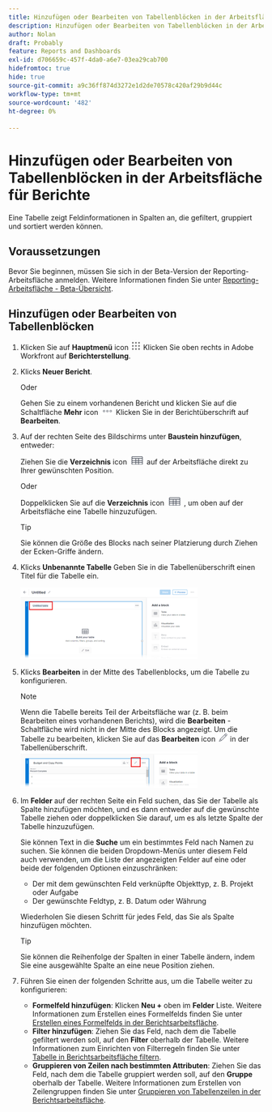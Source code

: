 ```yaml
---
title: Hinzufügen oder Bearbeiten von Tabellenblöcken in der Arbeitsfläche für Berichte
description: Hinzufügen oder Bearbeiten von Tabellenblöcken in der Arbeitsfläche für Berichte
author: Nolan
draft: Probably
feature: Reports and Dashboards
exl-id: d706659c-457f-4da0-a6e7-03ea29cab700
hidefromtoc: true
hide: true
source-git-commit: a9c36ff874d3272e1d2de70578c420af29b9d44c
workflow-type: tm+mt
source-wordcount: '482'
ht-degree: 0%

---
```



# Hinzufügen oder Bearbeiten von Tabellenblöcken in der Arbeitsfläche für Berichte

Eine Tabelle zeigt Feldinformationen in Spalten an, die gefiltert, gruppiert und sortiert werden können.

## Voraussetzungen

Bevor Sie beginnen, müssen Sie sich in der Beta-Version der Reporting-Arbeitsfläche anmelden. Weitere Informationen finden Sie unter [Reporting-Arbeitsfläche - Beta-Übersicht](/help/quicksilver/product-announcements/betas/canvas-dashboards-beta/reporting-canvas-beta-overview.md).

## Hinzufügen oder Bearbeiten von Tabellenblöcken

1. Klicken Sie auf **Hauptmenü** icon ![](assets/main-menu-icon.png) Klicken Sie oben rechts in Adobe Workfront auf **Berichterstellung**.
1. Klicks **Neuer Bericht**.

   Oder

   Gehen Sie zu einem vorhandenen Bericht und klicken Sie auf die Schaltfläche **Mehr** icon ![](assets/more-icon-27x15.png) Klicken Sie in der Berichtüberschrift auf **Bearbeiten**.

1. Auf der rechten Seite des Bildschirms unter **Baustein hinzufügen**, entweder:

   Ziehen Sie die **Verzeichnis** icon ![](assets/table-icon.png) auf der Arbeitsfläche direkt zu Ihrer gewünschten Position.

   Oder

   Doppelklicken Sie auf die **Verzeichnis** icon ![](assets/table-icon.png) , um oben auf der Arbeitsfläche eine Tabelle hinzuzufügen.

   >[!TIP]
   >
   >Sie können die Größe des Blocks nach seiner Platzierung durch Ziehen der Ecken-Griffe ändern.

1. Klicks **Unbenannte Tabelle** Geben Sie in die Tabellenüberschrift einen Titel für die Tabelle ein.

   ![](assets/table-name-350x142.png)

1. Klicks **Bearbeiten** in der Mitte des Tabellenblocks, um die Tabelle zu konfigurieren.

   >[!NOTE]
   >
   >Wenn die Tabelle bereits Teil der Arbeitsfläche war (z. B. beim Bearbeiten eines vorhandenen Berichts), wird die **Bearbeiten** -Schaltfläche wird nicht in der Mitte des Blocks angezeigt. Um die Tabelle zu bearbeiten, klicken Sie auf das **Bearbeiten** icon ![](assets/edit-icon.png) in der Tabellenüberschrift.
   >![](assets/edit-icon-table-header-350x71.png)

1. Im **Felder** auf der rechten Seite ein Feld suchen, das Sie der Tabelle als Spalte hinzufügen möchten, und es dann entweder auf die gewünschte Tabelle ziehen oder doppelklicken Sie darauf, um es als letzte Spalte der Tabelle hinzuzufügen.

   Sie können Text in die **Suche** um ein bestimmtes Feld nach Namen zu suchen. Sie können die beiden Dropdown-Menüs unter diesem Feld auch verwenden, um die Liste der angezeigten Felder auf eine oder beide der folgenden Optionen einzuschränken:

   * Der mit dem gewünschten Feld verknüpfte Objekttyp, z. B. Projekt oder Aufgabe
   * Der gewünschte Feldtyp, z. B. Datum oder Währung

   Wiederholen Sie diesen Schritt für jedes Feld, das Sie als Spalte hinzufügen möchten.

   >[!TIP]
   >
   >Sie können die Reihenfolge der Spalten in einer Tabelle ändern, indem Sie eine ausgewählte Spalte an eine neue Position ziehen.

1. Führen Sie einen der folgenden Schritte aus, um die Tabelle weiter zu konfigurieren:

   * **Formelfeld hinzufügen**: Klicken **Neu +** oben im **Felder** Liste. Weitere Informationen zum Erstellen eines Formelfelds finden Sie unter [Erstellen eines Formelfelds in der Berichtsarbeitsfläche](../../../reports-and-dashboards/reporting-canvas/table-blocks/create-formula-field.md).
   * **Filter hinzufügen**: Ziehen Sie das Feld, nach dem die Tabelle gefiltert werden soll, auf den **Filter** oberhalb der Tabelle. Weitere Informationen zum Einrichten von Filterregeln finden Sie unter [Tabelle in Berichtsarbeitsfläche filtern](../../../reports-and-dashboards/reporting-canvas/table-blocks/configure-filter-rules-for-table.md).
   * **Gruppieren von Zeilen nach bestimmten Attributen**: Ziehen Sie das Feld, nach dem die Tabelle gruppiert werden soll, auf den **Gruppe** oberhalb der Tabelle. Weitere Informationen zum Erstellen von Zeilengruppen finden Sie unter [Gruppieren von Tabellenzeilen in der Berichtsarbeitsfläche](../../../reports-and-dashboards/reporting-canvas/table-blocks/group-rows-in-table.md).
